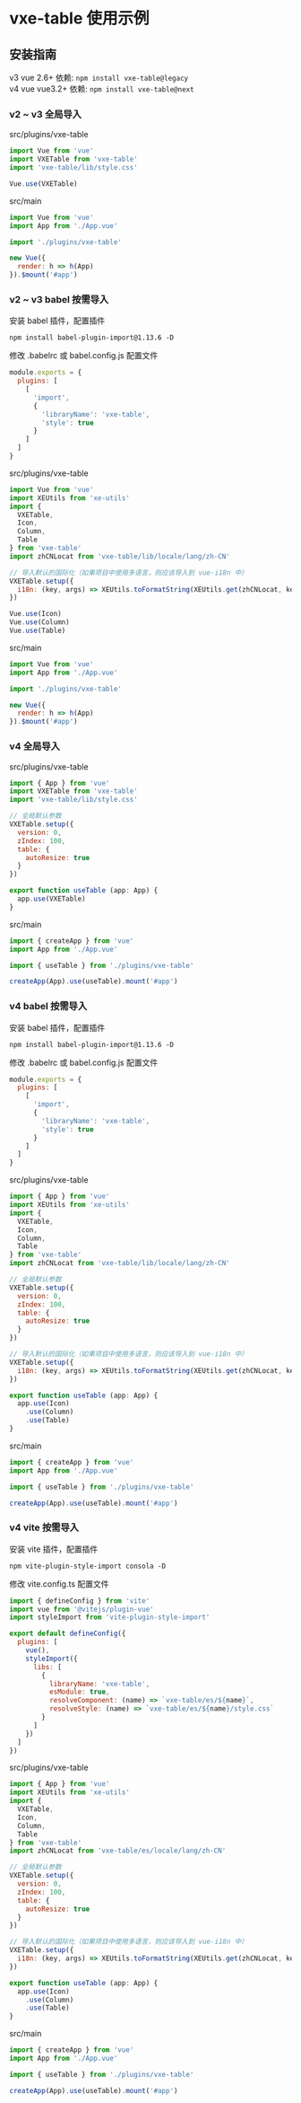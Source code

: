 # vxe-table 使用示例

## 安装指南

v3 vue 2.6+ 依赖: ```npm install vxe-table@legacy```  
v4 vue vue3.2+ 依赖: ```npm install vxe-table@next```  

### v2 ~ v3 全局导入

src/plugins/vxe-table

```javascript
import Vue from 'vue'
import VXETable from 'vxe-table'
import 'vxe-table/lib/style.css'

Vue.use(VXETable)
```

src/main

```javascript
import Vue from 'vue'
import App from './App.vue'

import './plugins/vxe-table'

new Vue({
  render: h => h(App)
}).$mount('#app')
```

### v2 ~ v3 babel 按需导入

安装 babel 插件，配置插件

```shell
npm install babel-plugin-import@1.13.6 -D
```

修改 .babelrc 或 babel.config.js 配置文件

```javascript
module.exports = {
  plugins: [
    [
      'import',
      {
        'libraryName': 'vxe-table',
        'style': true
      }
    ]
  ]
}
```

src/plugins/vxe-table

```javascript
import Vue from 'vue'
import XEUtils from 'xe-utils'
import {
  VXETable,
  Icon,
  Column,
  Table
} from 'vxe-table'
import zhCNLocat from 'vxe-table/lib/locale/lang/zh-CN'

// 导入默认的国际化（如果项目中使用多语言，则应该导入到 vue-i18n 中）
VXETable.setup({
  i18n: (key, args) => XEUtils.toFormatString(XEUtils.get(zhCNLocat, key), args)
})

Vue.use(Icon)
Vue.use(Column)
Vue.use(Table)
```

src/main

```javascript
import Vue from 'vue'
import App from './App.vue'

import './plugins/vxe-table'

new Vue({
  render: h => h(App)
}).$mount('#app')
```

### v4 全局导入

src/plugins/vxe-table

```javascript
import { App } from 'vue'
import VXETable from 'vxe-table'
import 'vxe-table/lib/style.css'

// 全局默认参数
VXETable.setup({
  version: 0,
  zIndex: 100,
  table: {
    autoResize: true
  }
})

export function useTable (app: App) {
  app.use(VXETable)
}

```

src/main

```javascript
import { createApp } from 'vue'
import App from './App.vue'

import { useTable } from './plugins/vxe-table'

createApp(App).use(useTable).mount('#app')
```

### v4 babel 按需导入

安装 babel 插件，配置插件

```shell
npm install babel-plugin-import@1.13.6 -D
```

修改 .babelrc 或 babel.config.js 配置文件

```javascript
module.exports = {
  plugins: [
    [
      'import',
      {
        'libraryName': 'vxe-table',
        'style': true
      }
    ]
  ]
}
```

src/plugins/vxe-table

```javascript
import { App } from 'vue'
import XEUtils from 'xe-utils'
import {
  VXETable,
  Icon,
  Column,
  Table
} from 'vxe-table'
import zhCNLocat from 'vxe-table/lib/locale/lang/zh-CN'

// 全局默认参数
VXETable.setup({
  version: 0,
  zIndex: 100,
  table: {
    autoResize: true
  }
})

// 导入默认的国际化（如果项目中使用多语言，则应该导入到 vue-i18n 中）
VXETable.setup({
  i18n: (key, args) => XEUtils.toFormatString(XEUtils.get(zhCNLocat, key), args)
})

export function useTable (app: App) {
  app.use(Icon)
    .use(Column)
    .use(Table)
}

```

src/main

```javascript
import { createApp } from 'vue'
import App from './App.vue'

import { useTable } from './plugins/vxe-table'

createApp(App).use(useTable).mount('#app')
```

### v4 vite 按需导入

安装 vite 插件，配置插件

```shell
npm vite-plugin-style-import consola -D
```

修改 vite.config.ts 配置文件

```javascript
import { defineConfig } from 'vite'
import vue from '@vitejs/plugin-vue'
import styleImport from 'vite-plugin-style-import'

export default defineConfig({
  plugins: [
    vue(),
    styleImport({
      libs: [
        {
          libraryName: 'vxe-table',
          esModule: true,
          resolveComponent: (name) => `vxe-table/es/${name}`,
          resolveStyle: (name) => `vxe-table/es/${name}/style.css`
        }
      ]
    })
  ]
})
```

src/plugins/vxe-table

```javascript
import { App } from 'vue'
import XEUtils from 'xe-utils'
import {
  VXETable,
  Icon,
  Column,
  Table
} from 'vxe-table'
import zhCNLocat from 'vxe-table/es/locale/lang/zh-CN'

// 全局默认参数
VXETable.setup({
  version: 0,
  zIndex: 100,
  table: {
    autoResize: true
  }
})

// 导入默认的国际化（如果项目中使用多语言，则应该导入到 vue-i18n 中）
VXETable.setup({
  i18n: (key, args) => XEUtils.toFormatString(XEUtils.get(zhCNLocat, key), args)
})

export function useTable (app: App) {
  app.use(Icon)
    .use(Column)
    .use(Table)
}

```

src/main

```javascript
import { createApp } from 'vue'
import App from './App.vue'

import { useTable } from './plugins/vxe-table'

createApp(App).use(useTable).mount('#app')
```
